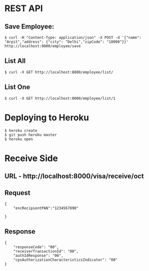 # REST API

## Save Employee:

```
$ curl -H "Content-Type: application/json" -X POST -d '{"name": "Arpit","address": {"city": "Delhi","zipCode": "10098"}}' http://localhost:8000/employee/save
```

## List All

```
$ curl -X GET http://localhost:8000/employee/list/
```


## List One
```
$ curl -X GET http://localhost:8000/employee/list/1
```

# Deploying to Heroku

```
$ heroku create
$ git push heroku master
$ heroku open
```

# Receive Side

## URL - http://localhost:8000/visa/receive/oct

## Request

```
{
	"encRecipientPAN":"1234567890"

}
```

## Response

```
{
    "responseCode": "00",
    "receiverTransactionId": "00",
    "authIdResponse": "00",
    "cpsAuthorizationCharacteristicsIndicator": "00"
}
```

